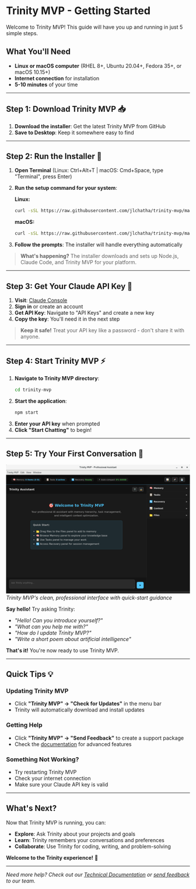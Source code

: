 # Trinity MVP - Getting Started

Welcome to Trinity MVP! This guide will have you up and running in just 5 simple steps.

## What You'll Need

- **Linux or macOS computer** (RHEL 8+, Ubuntu 20.04+, Fedora 35+, or macOS 10.15+)
- **Internet connection** for installation
- **5-10 minutes** of your time

---

## Step 1: Download Trinity MVP 📥

1. **Download the installer**: Get the latest Trinity MVP from GitHub
2. **Save to Desktop**: Keep it somewhere easy to find

---

## Step 2: Run the Installer 🚀

1. **Open Terminal** (Linux: Ctrl+Alt+T | macOS: Cmd+Space, type "Terminal", press Enter)
2. **Run the setup command for your system**:

   **Linux:**
   ```bash
   curl -sSL https://raw.githubusercontent.com/jlchatha/trinity-mvp/main/scripts/setup-linux.sh | bash
   ```

   **macOS:**
   ```bash
   curl -sSL https://raw.githubusercontent.com/jlchatha/trinity-mvp/main/scripts/setup-macos.sh | bash
   ```

3. **Follow the prompts**: The installer will handle everything automatically

> **What's happening?** The installer downloads and sets up Node.js, Claude Code, and Trinity MVP for your platform.

---

## Step 3: Get Your Claude API Key 🔑

1. **Visit**: [Claude Console](https://console.anthropic.com/)
2. **Sign in** or create an account
3. **Get API Key**: Navigate to "API Keys" and create a new key
4. **Copy the key**: You'll need it in the next step

> **Keep it safe!** Treat your API key like a password - don't share it with anyone.

---

## Step 4: Start Trinity MVP ⚡

1. **Navigate to Trinity MVP directory**: 
   ```bash
   cd trinity-mvp
   ```
2. **Start the application**:
   ```bash
   npm start
   ```
3. **Enter your API key** when prompted
4. **Click "Start Chatting"** to begin!

---

## Step 5: Try Your First Conversation 💬

![Trinity MVP Main Interface](../images/trinity-main-interface-20250528.png)
*Trinity MVP's clean, professional interface with quick-start guidance*

**Say hello!** Try asking Trinity:
- *"Hello! Can you introduce yourself?"*
- *"What can you help me with?"*
- *"How do I update Trinity MVP?"*
- *"Write a short poem about artificial intelligence"*

**That's it!** You're now ready to use Trinity MVP.

---

## Quick Tips 💡

### **Updating Trinity MVP**
- Click **"Trinity MVP" → "Check for Updates"** in the menu bar
- Trinity will automatically download and install updates

### **Getting Help**
- Click **"Trinity MVP" → "Send Feedback"** to create a support package
- Check the [documentation](../technical/) for advanced features

### **Something Not Working?**
- Try restarting Trinity MVP
- Check your internet connection
- Make sure your Claude API key is valid

---

## What's Next?

Now that Trinity MVP is running, you can:
- **Explore**: Ask Trinity about your projects and goals
- **Learn**: Trinity remembers your conversations and preferences
- **Collaborate**: Use Trinity for coding, writing, and problem-solving

**Welcome to the Trinity experience!** 🎉

---

*Need more help? Check out our [Technical Documentation](../technical/) or [send feedback](../../scripts/feedback.md) to our team.*